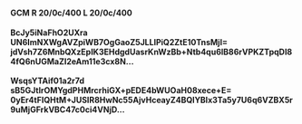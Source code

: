 #### GCM R 20/0c/400 L 20/0c/400
**BcJy5iNaFhO2UXra**<br/>**UN6ImNXWgAVZpiWB7OgGaoZ5JLLlPiQ2ZtE10TnsMjI=**<br/>**jdVsh7Z6MnbQXzEpIK3EHdgdUasrKnWzBb+Ntb4qu6lB86rVPKZTpqDI84fQ6nUGMaZI2eAm11e3cx8N...**<br/><br/>
**WsqsYTAif01a2r7d**<br/>**sB5GJtlrOMYgdPHMrcrhiGX+pEDE4bWUOaH08xece+E=**<br/>**0yEr4tFIQHtM+JUSIR8HwNc55AjvHceayZ4BQlYBlx3Ta5y7U6q6VZBX5r9uMjGFrkVBC47c0ci4VNjD...**